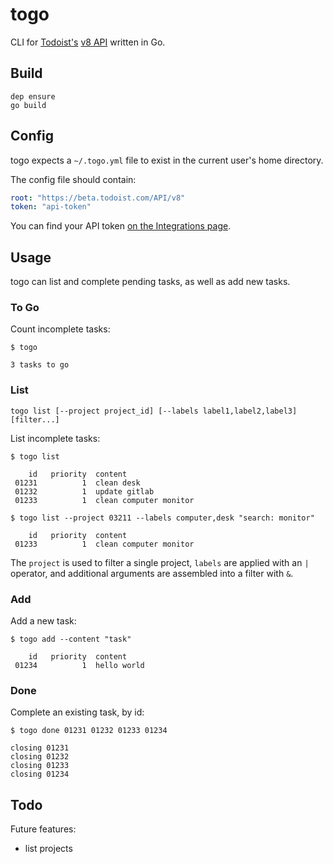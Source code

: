 # togo

CLI for [Todoist's](https://todoist.com) [v8 API](https://developer.todoist.com/rest/v8/) written in Go.

## Build

```shell
dep ensure
go build
```

## Config

togo expects a `~/.togo.yml` file to exist in the current user's home directory.

The config file should contain:

```yaml
root: "https://beta.todoist.com/API/v8"
token: "api-token"
```

You can find your API token [on the Integrations page](https://todoist.com/Users/viewPrefs?page=integrations).

## Usage

togo can list and complete pending tasks, as well as add new tasks.

### To Go

Count incomplete tasks:

```shell
$ togo

3 tasks to go
```

### List

```none
togo list [--project project_id] [--labels label1,label2,label3] [filter...]
```

List incomplete tasks:

```shell
$ togo list

    id   priority  content
 01231          1  clean desk
 01232          1  update gitlab
 01233          1  clean computer monitor

$ togo list --project 03211 --labels computer,desk "search: monitor"

    id   priority  content
 01233          1  clean computer monitor
```

The `project` is used to filter a single project, `labels` are applied with an `|` operator, and additional arguments
are assembled into a filter with `&`.

### Add

Add a new task:

```shell
$ togo add --content "task"

    id   priority  content
 01234          1  hello world
```

### Done

Complete an existing task, by id:

```shell
$ togo done 01231 01232 01233 01234

closing 01231
closing 01232
closing 01233
closing 01234
```

## Todo

Future features:

- list projects
